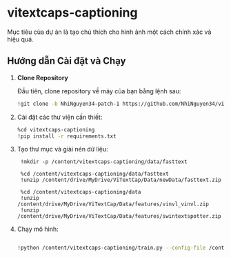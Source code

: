 # vitextcaps-captioning

Mục tiêu của dự án là tạo chú thích cho hình ảnh một cách chính xác và hiệu quả.

## Hướng dẫn Cài đặt và Chạy

1. **Clone Repository**

   Đầu tiên, clone repository về máy của bạn bằng lệnh sau:

   ```bash
   !git clone -b NhiNguyen34-patch-1 https://github.com/NhiNguyen34/vitextcaps-captioning.git

2. Cài đặt các thư viện cần thiết:
    ```bash
    %cd vitextcaps-captioning 
    !pip install -r requirements.txt

3. Tạo thư mục và giải nén dữ liệu:

        !mkdir -p /content/vitextcaps-captioning/data/fasttext
   
        %cd /content/vitextcaps-captioning/data/fasttext
        !unzip /content/drive/MyDrive/ViTextCap/Data/newData/fasttext.zip
        
        %cd /content/vitextcaps-captioning/data
        !unzip /content/drive/MyDrive/ViTextCap/Data/features/vinvl_vinvl.zip
        !unzip /content/drive/MyDrive/ViTextCap/Data/features/swintextspotter.zip 

5. Chạy mô hình:
      ```bash
      
      !python /content/vitextcaps-captioning/train.py --config-file /content/vitextcaps-captioning/configs/mmf_m4c_captioner.yaml
